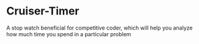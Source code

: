 # Cruiser-Timer
A stop watch beneficial for competitive coder, which will help you analyze how much time you spend in a particular problem
